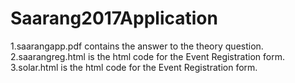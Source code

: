 # Saarang2017Application
1.saarangapp.pdf contains the answer to the theory question.
2.saarangreg.html is the html code for the Event Registration form.
3.solar.html is the html code for the Event Registration form.
